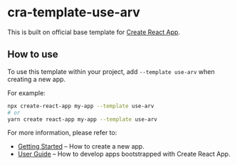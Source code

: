 # cra-template-use-arv

This is built on official base template for [Create React App](https://github.com/facebook/create-react-app).

## How to use

To use this template within your project, add `--template use-arv` when creating a new app.

For example:

```sh
npx create-react-app my-app --template use-arv
# or
yarn create react-app my-app --template use-arv
```

For more information, please refer to:

- [Getting Started](https://create-react-app.dev/docs/getting-started) – How to create a new app.
- [User Guide](https://create-react-app.dev) – How to develop apps bootstrapped with Create React App.
